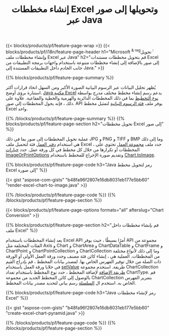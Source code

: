 ﻿---
title: إنشاء مخططات Excel وتحويلها إلى صور عبر Java
url: /ar/java/chart/
description: Java شفرة المصدر لرسم وتحويل مخطط أو رسم تخطيطي في Microsoft Excel باستخدام Java Library. 
---
{{< blocks/products/pf/feature-page-wrap >}}
{{< blocks/products/pf/i18n/feature-page-header h1="Microsoft <sup> & reg؛ </sup> تحويل وإنشاء مخططات ملف Excel عبر Java" h2="قم بتحويل مخططات مستندات Excel إلى صور بالإضافة إلى إنشاء مخططات متنوعة باستخدام واجهات برمجة التطبيقات من جانب الخادم داخل التطبيقات المستندة إلى Java." >}}


{{% blocks/products/pf/feature-page-summary %}}

يُظهر تحليل البيانات عبر الرسوم البيانية الصورة الأكبر ومن السهل اتخاذ قرارات أكثر استنارة برؤى أوضح. [Java مكتبة Excel](/cells/java/) يدعم رسم إنشاء مخطط مختلف مدرج بواسطة [نوع التخطيط](https://reference.aspose.com/cells/java/com.aspose.cells/ChartType) بما في ذلك المخططات الدائرية والهرمية والخطية والفقاعية. علاوة على ذلك ، فإنه يحول المخططات إلى صور. API يوفر ملف [فئة الرسوم البيانية](https://reference.aspose.com/cells/java/com.aspose.cells/Chart) لتمثيل مخطط Excel واحد.

{{% /blocks/products/pf/feature-page-summary %}}
{{% blocks/products/pf/feature-page-section h2="تحويل مخططات Excel إلى صور" %}}

عملية تحويل المخططات إلى صور بما في ذلك JPG و PNG و TIFF و BMP وما إلى ذلك هي استخدام [دفتر العمل](https://reference.aspose.com/java/cells/com.aspose.cells/workbook) فئة لتحميل ملف Excel ، حدد ملف [مجموعة العمل](https://reference.aspose.com/cells/java/com.aspose.cells/worksheet) تحتوي على المخططات أو تكرارها من خلال كل مخطط في كل ورقة عمل. حدد [خيارات ImageOrPrintOptions](https://reference.aspose.com/cells/java/com.aspose.cells/ImageOrPrintOptions) وتقديم صورة الإخراج للمخطط باستخدام [Chart.toImage](https://reference.aspose.com/cells/java/com.aspose.cells/chart#toImage(java.io.OutputStream,%20com.aspose.cells.ImageOrPrintOptions)).


{{% blocks/products/pf/feature-page-code h3="Java رمز لتحويل مخطط Excel إلى صورة" %}}

{{< gist "aspose-com-gists" "b48fa96f2807e16db8031eb177e5bb60" "render-excel-chart-to-image.java" >}}

{{% /blocks/products/pf/feature-page-code %}}
{{% /blocks/products/pf/feature-page-section %}}

{{< blocks/products/pf/feature-page-options formats="all" afterslug="Chart Conversion" >}}


{{% blocks/products/pf/feature-page-section h2="قم بإنشاء مخططات داخل ملف Excel" %}}

يعد إنشاء المخططات باستخدام Excel API أمرًا بسيطًا ، حيث يوفر API مجموعة من الفئات المختلفة مثل Axis و Chart و ChartArea و ChartDataTable و ChartFrame و ChartPoint و ChartPointCollection و ChartCollection وما إلى ذلك لأنواع مختلفة من المخططات. العملية هي ، إنشاء كائن فئة مصنف وحدد ورقة العمل الأولى أو الورقة ذات الصلة من خلال توفير الفهرس الخاص بها. لمصدر بيانات المخطط ، قم بإدراج القيم في خلايا ورقة العمل باستخدام [setValue](https://reference.aspose.com/cells/java/com.aspose.cells/cell#Value) طريقة. استخدم مجموعة ChartCollection [طريقة الإضافة](https://reference.aspose.com/cells/java/com.aspose.cells/chartcollection#add(int,%20int,%20int,%20int,%20int)) لإضافة المخطط ، حدد نوع المخطط باستخدام تعداد ChartType. قم بالوصول إلى كائن المخطط الجديد من مجموعة ChartCollection بتمرير الفهرس الخاص به. استخدم ال [السلسلة](https://reference.aspose.com/cells/java/com.aspose.cells/SeriesCollection) رسم بياني لتحديد مصدر بيانات المخطط.

{{% blocks/products/pf/feature-page-code h3="Java رمز لإنشاء مخططات Excel" %}}

{{< gist "aspose-com-gists" "b48fa96f2807e16db8031eb177e5bb60" "create-excel-chart-pyramid.java" >}}

{{% /blocks/products/pf/feature-page-code %}}
{{% /blocks/products/pf/feature-page-section %}}